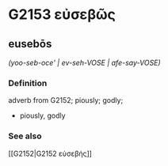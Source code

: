 # G2153 εὐσεβῶς

## eusebōs

_(yoo-seb-oce' | ev-seh-VOSE | afe-say-VOSE)_

### Definition

adverb from G2152; piously; godly; 

- piously, godly

### See also

[[G2152|G2152 εὐσεβής]]
